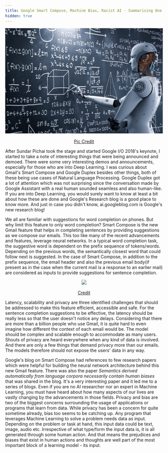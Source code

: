 ```yaml
---
title: Google Smart Compose, Machine Bias, Racist AI - Summarising One Night of Binge Reading from Blogs
hidden: true
---
```

<p align="center"><img src="/assets/images/bingereading.png"/></p>
<p align="center"><a href="https://www.forbesmiddleeast.com/en/artificial-intelligence-to-contribute-320-billion-to-the-middle-east-by-2030/">Pic Credit</a></p>  

After Sundar Pichai took the stage and started Google I/O 2018's keynote, I started to take a note of interesting things that were being announced and demoed. There were some very interesting demos and announcements, especially for those who are into Deep Learning. I was curious about Gmail's Smart Compose and Google Duplex besides other things, both of these being use cases of Natural Language Processing. Google Duplex got a lot of attention which was not surprising since the conversation made by Google Assistant with a real human sounded seamless and also human-like. If you are into Deep Learning, you would surely want to know at least a bit about how these are done and Google's Research blog is a good place to know more. And just in case you didn't know, ai.googleblog.com is Google's new research blog!  

We all are familiar with suggestions for word completion on phones. But why limit this feature to only word completion? Smart Compose is the new Gmail feature that helps in completing sentences by providing suggestions as we compose our emails. This too like many of the recent advancements and features, leverage neural networks. In a typical word completion task, the suggestive word is dependent on the prefix sequence of tokens/words. Depending on the previous words, the semantically closest word that could follow next is suggested. In the case of Smart Compose, in addition to the prefix sequence, the email header and also the previous email body(if present as in the case when the current mail is a response to an earlier mail) are considered as inputs to provide suggestions for sentence completion. 

<p align="center"><img src="https://2.bp.blogspot.com/-KlBuhzV_oFw/WvxP_OAkJ1I/AAAAAAAACu0/T0F6lFZl-2QpS0O7VBMhf8wkUPvnRaPIACLcBGAs/s640/image2.gif"/></p>
<p align="center"><a href="https://ai.googleblog.com/2018/05/smart-compose-using-neural-networks-to.html">Credit</a></p>  

Latency, scalability and privacy are three identified challenges that should be addressed to make this feature efficient, accessible and safe. For the sentence completion suggestions to be effective, the latency should be really less so that the user doesn't notice any delays. Considering that there are more than a billion people who use Gmail, it is quite hard to even imagine how different the context of each email would be. The model should be complex and scalable enough to accommodate as many users. Shouts of privacy are heard everywhere when any kind of data is involved. And there are only a few things that demand privacy more than our emails. The models therefore should not expose the users' data in any way.  

Google's blog on Smart Compose had references to few research papers which were helpful for building the neural network architecture behind this new Gmail feature. There was also the paper *Semantics derived automatically from language corpora necessarily contain human biases* that was shared in the blog. It's a very interesting paper and it led me to a series of blogs. Even if you are no AI researcher nor an expert in Machine Learning, you must have heard about how many aspects of our lives are vastly changing by the advancements in those fields. Privacy and bias are two of the biggest concerns surrounding the usage of applications or programs that learn from data. While privacy has been a concern for quite sometime already, bias too seems to be catching up. Any program that leverages Machine Learning to solve a problem needs data as input. Depending on the problem or task at hand, this input data could be text, image, audio etc. Irrespective of what type/form the input data is, it is all generated through some human action. And that means the prejudices and biases that exist in human actions and thoughts are well part of the most important block of a learning model - its input.